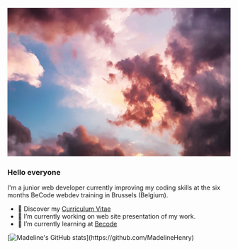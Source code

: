 ![Cover](https://github.com/MadelineHenry/MadelineHenry/blob/main/img/cover.jpg)

### Hello everyone

I'm a junior web developer currently improving my coding skills at the six months BeCode webdev training in Brussels (Belgium).

- 🔖 Discover my [Curriculum Vitae](https://github.com/MadelineHenry/MadelineHenry/blob/main/img/Curriculum%20Vitae%20-%20Madeline%20Henry%202021%20-%20Web%20dev%20(Fran%C3%A7ais).pdf)
- 🔭 I’m currently working on web site presentation of my work.
- 🌱 I’m currently learning at [Becode](https://becode.org/fr/apprendre/developpeur-web-junior/)


[![Madeline's GitHub stats](https://github-readme-stats.vercel.app/api?username=MadelineHenry&title_color="24292e"icon_color="24292e"text_color="24292e"bg_color="ffffff")](https://github.com/MadelineHenry)
